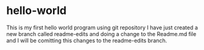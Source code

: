 # hello-world
This is my first hello world program using git repository
I have just created a new branch called readme-edits and doing a change to the Readme.md file and I will be comitting this changes to the readme-edits branch.
